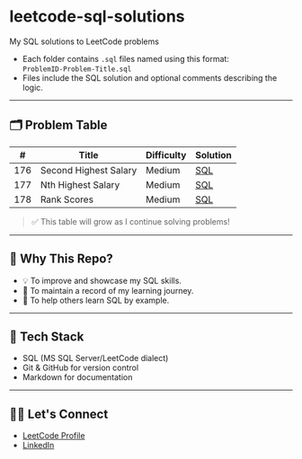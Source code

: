 # leetcode-sql-solutions
My SQL solutions to LeetCode problems


- Each folder contains `.sql` files named using this format:  
  `ProblemID-Problem-Title.sql`
- Files include the SQL solution and optional comments describing the logic.

---

## 🗂️ Problem Table

| #   | Title                                      | Difficulty | Solution |
|-----|--------------------------------------------|------------|----------|
| 176 | Second Highest Salary                      | Medium     | [SQL](./Medium/176-Second-Highest-Salary.sql) |
| 177 | Nth Highest Salary                         | Medium     | [SQL](./Medium/177-Nth-Highest-Salary.sql) |
| 178 | Rank Scores                                | Medium     | [SQL](./Medium/184-Rank-Scores.sql) |

> ✅ This table will grow as I continue solving problems!

---

## 🧠 Why This Repo?

- 💡 To improve and showcase my SQL skills.
- 📝 To maintain a record of my learning journey.
- 🤝 To help others learn SQL by example.

---

## 🔧 Tech Stack

- SQL (MS SQL Server/LeetCode dialect)
- Git & GitHub for version control
- Markdown for documentation


---

## 🙋‍♂️ Let's Connect

- [LeetCode Profile](https://leetcode.com/u/rishabhanand270/)
- [LinkedIn](www.linkedin.com/in/rishabh-anand-270)